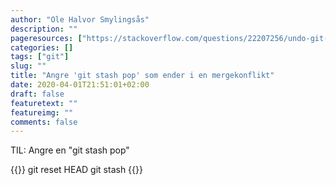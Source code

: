 ```yaml
---
author: "Ole Halvor Smylingsås"
description: ""
pageresources: ["https://stackoverflow.com/questions/22207256/undo-git-stash-pop-that-results-in-merge-conflict"]
categories: []
tags: ["git"]     
slug: ""
title: "Angre 'git stash pop' som ender i en mergekonflikt"
date: 2020-04-01T21:51:01+02:00
draft: false
featuretext: ""
featureimg: ""
comments: false
---
```


TIL: Angre en "git stash pop"
<!--more-->
{{<highlight bash>}}
git reset HEAD
git stash
{{</highlight>}}
